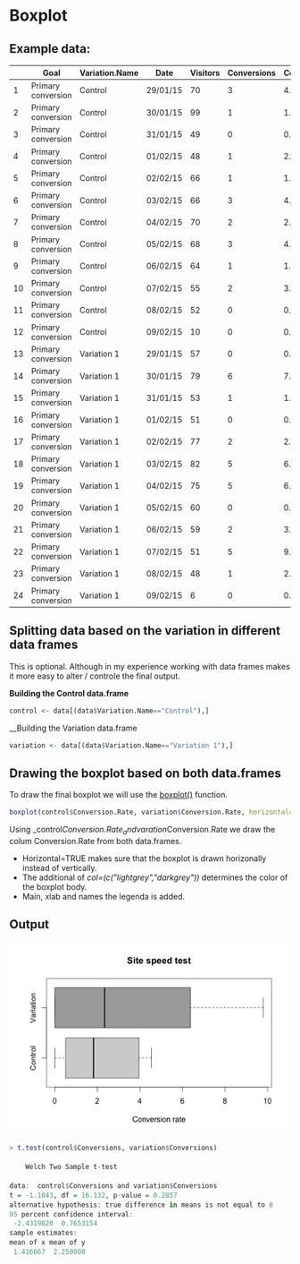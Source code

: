 # Boxplot


## Example data:
|      |       Goal           |	Variation.Name      | 	 Date	   |  Visitors  |	Conversions |	Conversion.Rate  |
| ---- | -------------------- | ------------------- | ---------- | ---------- | ----------- | ---------------- |
|   1  | Primary conversion    |	Control	            | 29/01/15   |	   70	    |     3       |	    4.285714     |
|   2  | Primary conversion    |	Control	            | 30/01/15	 |     99	    |     1       |     1.010101     |
|   3  | Primary conversion    |	Control             | 31/01/15	 |     49	    |     0       |   	0.000000     |
|   4  | Primary conversion    |	Control	            | 01/02/15	 |     48	    |     1       |   	2.083333     |
|   5	 | Primary conversion    |	Control	            | 02/02/15	 |     66	    |     1	      |     1.515152     |
|   6	 | Primary conversion    |	Control	            | 03/02/15	 |     66	    |     3       |   	4.545455     |
|   7	 | Primary conversion    |	Control	            | 04/02/15	 |     70	    |     2	      |     2.857143     |
|   8	 | Primary conversion    |	Control	            | 05/02/15	 |     68	    |     3       |    	4.411765     |
|   9	 | Primary conversion    |	Control	            | 06/02/15	 |     64	    |     1       |   	1.562500     |
|   10 | Primary conversion    |	Control	            | 07/02/15	 |     55	    |     2       |   	3.636364     |
|   11 | Primary conversion    |	Control	            | 08/02/15   |     52	    |     0	      |     0.000000     |
|   12 | Primary conversion    |	Control	            | 09/02/15	 |     10	    |     0       |   	0.000000     |
|   13 | Primary conversion    |	Variation 1	        | 29/01/15	 |     57	    |     0	      |     0.000000     |
|   14 | Primary conversion    |	Variation 1	        | 30/01/15	 |     79	    |     6       |   	7.594937     |
|   15 | Primary conversion    |	Variation 1	        | 31/01/15	 |     53	    |     1	      |     1.886792     |
|   16 | Primary conversion    |	Variation 1	        | 01/02/15	 |     51     |     0	      |     0.000000     |
|   17 | Primary conversion    | Variation 1	        | 02/02/15   |     77     |     2	      |     2.597403     |
|   18 | Primary conversion    | Variation 1	        | 03/02/15	 |     82     |     5	      |     6.097561     |
|   19 | Primary conversion    |	Variation 1	        | 04/02/15   |     75	    |     5	      |     6.666667     |
|   20 | Primary conversion    |	Variation 1	        | 05/02/15	 |     60	    |     0       |   	0.000000     |
|   21 | Primary conversion    |	Variation 1	        | 06/02/15	 |     59	    |     2       |   	3.389831     |
|   22 | Primary conversion    |	Variation 1	        | 07/02/15	 |     51	    |     5       |   	9.803922     |
|   23 | Primary conversion    |	Variation 1	        | 08/02/15	 |     48	    |     1	      |     2.083333     |
|   24 | Primary conversion	   | Variation 1	        | 09/02/15	 |      6	    |     0	      |     0.000000     |

## Splitting data based on the variation in different data frames
This is optional. Although in my experience working with data frames makes it more easy to alter / controle the final output.

__Building the Control data.frame__
```r
control <- data[(data$Variation.Name=="Control"),]
```

__Building the Variation data.frame
```r
variation <- data[(data$Variation.Name=="Variation 1"),]
```

## Drawing the boxplot based on both data.frames
To draw the final boxplot we will use the [boxplot()][1] function.

```r
boxplot(control$Conversion.Rate, variation$Conversion.Rate, horizontal=TRUE, col=(c("lightgrey","darkgrey")),main="Site speed test", xlab="Conversion rate", names = c("Control","Variation"))
```

Using _control$Conversion.Rate_ and varation$Conversion.Rate we draw the colum Conversion.Rate from both data.frames.

- Horizontal=TRUE makes sure that the boxplot is drawn horizonally instead of vertically. 
- The additional of _col=(c("lightgrey","darkgrey"))_ determines the color of the boxplot body. 
- Main, xlab and names the legenda is added.

## Output
![Boxplot example](https://github.com/roelwillems/R/blob/master/images/boxplot-example.png)

```r
> t.test(control$Conversions, variation$Conversions)

	Welch Two Sample t-test

data:  control$Conversions and variation$Conversions
t = -1.1043, df = 16.132, p-value = 0.2857
alternative hypothesis: true difference in means is not equal to 0
95 percent confidence interval:
 -2.4319820  0.7653154
sample estimates:
mean of x mean of y 
 1.416667  2.250000 
```

[1]: http://statmethods.net/graphs/boxplot.html
